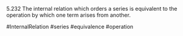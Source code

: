 5.232 The internal relation which orders a series is equivalent to the operation by which one term arises from another.

#InternalRelation #series #equivalence #operation 